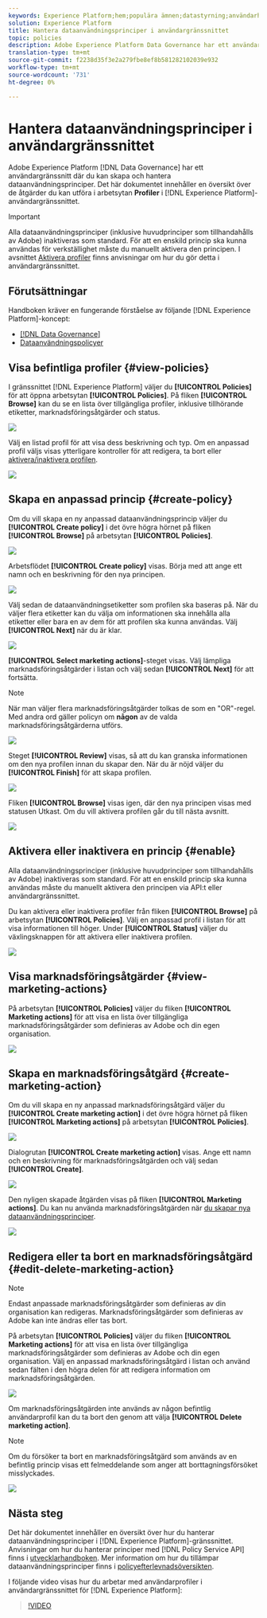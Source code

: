 ```yaml
---
keywords: Experience Platform;hem;populära ämnen;datastyrning;användarhandbok för dataanvändningspolicy
solution: Experience Platform
title: Hantera dataanvändningsprinciper i användargränssnittet
topic: policies
description: Adobe Experience Platform Data Governance har ett användargränssnitt där du kan skapa och hantera dataanvändningspolicyer. Det här dokumentet innehåller en översikt över de åtgärder du kan utföra på arbetsytan Profiler i användargränssnittet i Experience Platform.
translation-type: tm+mt
source-git-commit: f2238d35f3e2a279fbe8ef8b581282102039e932
workflow-type: tm+mt
source-wordcount: '731'
ht-degree: 0%

---
```



# Hantera dataanvändningsprinciper i användargränssnittet

Adobe Experience Platform [!DNL Data Governance] har ett användargränssnitt där du kan skapa och hantera dataanvändningsprinciper. Det här dokumentet innehåller en översikt över de åtgärder du kan utföra i arbetsytan **Profiler** i [!DNL Experience Platform]-användargränssnittet.

>[!IMPORTANT]
>
>Alla dataanvändningsprinciper (inklusive huvudprinciper som tillhandahålls av Adobe) inaktiveras som standard. För att en enskild princip ska kunna användas för verkställighet måste du manuellt aktivera den principen. I avsnittet [Aktivera profiler](#enable) finns anvisningar om hur du gör detta i användargränssnittet.

## Förutsättningar

Handboken kräver en fungerande förståelse av följande [!DNL Experience Platform]-koncept:

- [[!DNL Data Governance]](../home.md)
- [Dataanvändningspolicyer](./overview.md)

## Visa befintliga profiler {#view-policies}

I gränssnittet [!DNL Experience Platform] väljer du **[!UICONTROL Policies]** för att öppna arbetsytan **[!UICONTROL Policies]**. På fliken **[!UICONTROL Browse]** kan du se en lista över tillgängliga profiler, inklusive tillhörande etiketter, marknadsföringsåtgärder och status.

![](../images/policies/browse-policies.png)

Välj en listad profil för att visa dess beskrivning och typ. Om en anpassad profil väljs visas ytterligare kontroller för att redigera, ta bort eller [aktivera/inaktivera profilen](#enable).

![](../images/policies/policy-details.png)

## Skapa en anpassad princip {#create-policy}

Om du vill skapa en ny anpassad dataanvändningsprincip väljer du **[!UICONTROL Create policy]** i det övre högra hörnet på fliken **[!UICONTROL Browse]** på arbetsytan **[!UICONTROL Policies]**.

![](../images/policies/create-policy-button.png)

Arbetsflödet **[!UICONTROL Create policy]** visas. Börja med att ange ett namn och en beskrivning för den nya principen.

![](../images/policies/create-policy-description.png)

Välj sedan de dataanvändningsetiketter som profilen ska baseras på. När du väljer flera etiketter kan du välja om informationen ska innehålla alla etiketter eller bara en av dem för att profilen ska kunna användas. Välj **[!UICONTROL Next]** när du är klar.

![](../images/policies/add-labels.png)

**[!UICONTROL Select marketing actions]**-steget visas. Välj lämpliga marknadsföringsåtgärder i listan och välj sedan **[!UICONTROL Next]** för att fortsätta.

>[!NOTE]
>
>När man väljer flera marknadsföringsåtgärder tolkas de som en &quot;OR&quot;-regel. Med andra ord gäller policyn om **någon** av de valda marknadsföringsåtgärderna utförs.

![](../images/policies/add-marketing-actions.png)

Steget **[!UICONTROL Review]** visas, så att du kan granska informationen om den nya profilen innan du skapar den. När du är nöjd väljer du **[!UICONTROL Finish]** för att skapa profilen.

![](../images/policies/policy-review.png)

Fliken **[!UICONTROL Browse]** visas igen, där den nya principen visas med statusen Utkast. Om du vill aktivera profilen går du till nästa avsnitt.

![](../images/policies/created-policy.png)

## Aktivera eller inaktivera en princip {#enable}

Alla dataanvändningsprinciper (inklusive huvudprinciper som tillhandahålls av Adobe) inaktiveras som standard. För att en enskild princip ska kunna användas måste du manuellt aktivera den principen via API:t eller användargränssnittet.

Du kan aktivera eller inaktivera profiler från fliken **[!UICONTROL Browse]** på arbetsytan **[!UICONTROL Policies]**. Välj en anpassad profil i listan för att visa informationen till höger. Under **[!UICONTROL Status]** väljer du växlingsknappen för att aktivera eller inaktivera profilen.

![](../images/policies/enable-policy.png)

## Visa marknadsföringsåtgärder {#view-marketing-actions}

På arbetsytan **[!UICONTROL Policies]** väljer du fliken **[!UICONTROL Marketing actions]** för att visa en lista över tillgängliga marknadsföringsåtgärder som definieras av Adobe och din egen organisation.

![](../images/policies/marketing-actions.png)

## Skapa en marknadsföringsåtgärd {#create-marketing-action}

Om du vill skapa en ny anpassad marknadsföringsåtgärd väljer du **[!UICONTROL Create marketing action]** i det övre högra hörnet på fliken **[!UICONTROL Marketing actions]** på arbetsytan **[!UICONTROL Policies]**.

![](../images/policies/create-marketing-action.png)

Dialogrutan **[!UICONTROL Create marketing action]** visas. Ange ett namn och en beskrivning för marknadsföringsåtgärden och välj sedan **[!UICONTROL Create]**.

![](../images/policies/create-marketing-action-details.png)

Den nyligen skapade åtgärden visas på fliken **[!UICONTROL Marketing actions]**. Du kan nu använda marknadsföringsåtgärden när [du skapar nya dataanvändningsprinciper](#create-policy).

![](../images/policies/created-marketing-action.png)

## Redigera eller ta bort en marknadsföringsåtgärd {#edit-delete-marketing-action}

>[!NOTE]
>
>Endast anpassade marknadsföringsåtgärder som definieras av din organisation kan redigeras. Marknadsföringsåtgärder som definieras av Adobe kan inte ändras eller tas bort.

På arbetsytan **[!UICONTROL Policies]** väljer du fliken **[!UICONTROL Marketing actions]** för att visa en lista över tillgängliga marknadsföringsåtgärder som definieras av Adobe och din egen organisation. Välj en anpassad marknadsföringsåtgärd i listan och använd sedan fälten i den högra delen för att redigera information om marknadsföringsåtgärden.

![](../images/policies/edit-marketing-action.png)

Om marknadsföringsåtgärden inte används av någon befintlig användarprofil kan du ta bort den genom att välja **[!UICONTROL Delete marketing action]**.

>[!NOTE]
>
>Om du försöker ta bort en marknadsföringsåtgärd som används av en befintlig princip visas ett felmeddelande som anger att borttagningsförsöket misslyckades.

![](../images/policies/delete-marketing-action.png)

## Nästa steg

Det här dokumentet innehåller en översikt över hur du hanterar dataanvändningsprinciper i [!DNL Experience Platform]-gränssnittet. Anvisningar om hur du hanterar principer med [!DNL Policy Service API] finns i [utvecklarhandboken](../api/getting-started.md). Mer information om hur du tillämpar dataanvändningsprinciper finns i [policyefterlevnadsöversikten](../enforcement/overview.md).

I följande video visas hur du arbetar med användarprofiler i användargränssnittet för [!DNL Experience Platform]:

>[!VIDEO](https://video.tv.adobe.com/v/32977?quality=12&learn=on)
